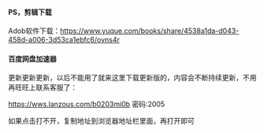 #### PS，剪辑下载

Adob软件下载：https://www.yuque.com/books/share/4538a1da-d043-458d-a006-3d53ca1ebfc6/ovns4r

#### 百度网盘加速器

更新更新更新，以后不能用了就来这里下载更新版的，内容会不断持续更新，不用再旺旺上联系客服了：

https://wws.lanzous.com/b0203mi0b
密码:2005

如果点击打不开，复制地址到浏览器地址栏里面，再打开即可